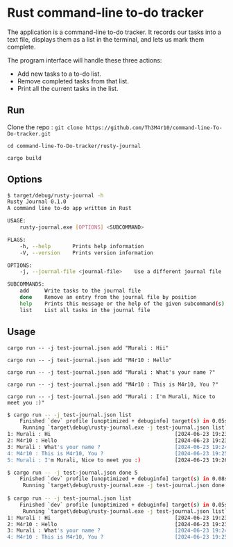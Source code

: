 # Rust command-line to-do tracker

The application is a command-line to-do tracker. 
It records our tasks into a text file, displays them as a list in the terminal, and lets us mark them complete.


The program interface will handle these three actions:
- Add new tasks to a to-do list.
- Remove completed tasks from that list.
- Print all the current tasks in the list.


## Run
Clone the repo : `git clone https://github.com/Th3M4r10/command-line-To-Do-tracker.git`

`cd command-line-To-Do-tracker/rusty-journal`

`cargo build`



## Options

```bash
$ target/debug/rusty-journal -h
Rusty Journal 0.1.0
A command line to-do app written in Rust

USAGE:
    rusty-journal.exe [OPTIONS] <SUBCOMMAND>

FLAGS:
    -h, --help       Prints help information
    -V, --version    Prints version information

OPTIONS:
    -j, --journal-file <journal-file>    Use a different journal file

SUBCOMMANDS:
    add     Write tasks to the journal file
    done    Remove an entry from the journal file by position
    help    Prints this message or the help of the given subcommand(s)
    list    List all tasks in the journal file

```


## Usage
```
cargo run -- -j test-journal.json add "Murali : Hii"

cargo run -- -j test-journal.json add "M4r10 : Hello"

cargo run -- -j test-journal.json add "Murali : What's your name ?"

cargo run -- -j test-journal.json add "M4r10 : This is M4r10, You ?"

cargo run -- -j test-journal.json add "Murali : I'm Murali, Nice to meet you :)"                      
```


```bash
$ cargo run -- -j test-journal.json list  
    Finished `dev` profile [unoptimized + debuginfo] target(s) in 0.05s
     Running `target\debug\rusty-journal.exe -j test-journal.json list`
1: Murali : Hi                                        [2024-06-23 19:23]
2: M4r10 : Hello                                      [2024-06-23 19:23]
3: Murali : What's your name ?                        [2024-06-23 19:24]
4: M4r10 : This is M4r10, You ?                       [2024-06-23 19:25]
5: Murali : I'm Murali, Nice to meet you :)           [2024-06-23 19:26]

```


```bash
$ cargo run -- -j test-journal.json done 5                                       
    Finished `dev` profile [unoptimized + debuginfo] target(s) in 0.08s
     Running `target\debug\rusty-journal.exe -j test-journal.json done 5`
     
$ cargo run -- -j test-journal.json list  
    Finished `dev` profile [unoptimized + debuginfo] target(s) in 0.05s
     Running `target\debug\rusty-journal.exe -j test-journal.json list`
1: Murali : Hi                                        [2024-06-23 19:23]
2: M4r10 : Hello                                      [2024-06-23 19:23]
3: Murali : What's your name ?                        [2024-06-23 19:24]
4: M4r10 : This is M4r10, You ?                       [2024-06-23 19:25]
```